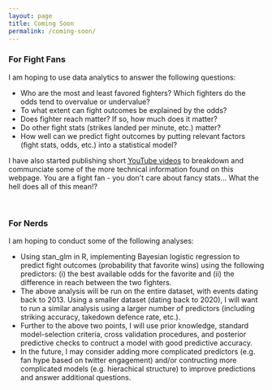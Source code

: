 ```yaml
---
layout: page
title: Coming Soon
permalink: /coming-soon/
---
```


### For Fight Fans 

I am hoping to use data analytics to answer the following questions:

* Who are the most and least favored fighters? Which fighters do the odds tend to overvalue or undervalue?  
* To what extent can fight outcomes be explained by the odds?  
* Does fighter reach matter? If so, how much does it matter?   
* Do other fight stats (strikes landed per minute, etc.) matter?   
* How well can we predict fight outcomes by putting relevant factors (fight stats, odds, etc.) into a statistical model?  

I have also started publishing short [YouTube videos](https://www.youtube.com/channel/UC0uVn1nq5HRWLrdMHHJxIsQ) to breakdown and communciate some of the more technical information found on this webpage.  You are a fight fan - you don't care about fancy stats...  What the hell does all of this mean!?  

<br>

### For Nerds

I am hoping to conduct some of the following analyses:

*  Using stan_glm in R, implementing Bayesian logistic regression to predict fight outcomes (probability that favorite wins) using the following predictors: (i) the best available odds for the favorite and (ii) the difference in reach between the two fighters.    
*  The above analysis will be run on the entire dataset, with events dating back to 2013. Using a smaller dataset (dating back to 2020), I will want to run a similar analysis using a larger number of predictors (including striking accuracy, takedown defence rate, etc.).  
* Further to the above two points, I will use prior knowledge, standard model-selection criteria, cross validation procedures, and posterior predictive checks to contruct a model with good  predictive accuracy.   
* In the future, I may consider adding more complicated predictors (e.g. fan hype based on twitter engagement) and/or contructing more complicated models (e.g. hierachical structure) to improve predictions and answer additional questions.    
